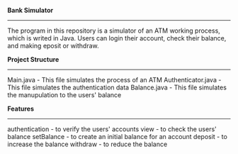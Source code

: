 **Bank Simulator**
****
The program in this repository is a simulator of an ATM working process, which is writed in Java. Users can login their account, check their balance, and making eposit or withdraw.

**Project Structure**
****
Main.java - This file simulates the process of an ATM
Authenticator.java - This file simulates the authentication data
Balance.java - This file simulates the manupulation to the users' balance

**Features**
****
authentication - to verify the users' accounts
view - to check the users' balance
setBalance - to create an initial balance for an account
deposit - to increase the balance
withdraw - to reduce the balance
